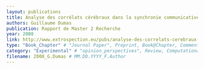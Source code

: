 ```yaml
---
layout: publications
title: Analyse des corrélats cérébraux dans la synchronie communicative entre sujets
authors: Guillaume Dumas
publication: Rapport de Master 2 Recherche
year: 2008
link: http://www.extrospection.eu/pubs/analyse-des-correlats-cerebraux-dans-la-synchronie-communicative-entre-sujets/
type: "Book_Chapter" # "Journal Paper", Preprint, Book@Chapter, Comment, "Poster_Conference"
category: "Experimental" # "opinion_perspectives", Review, Computational, Social Cognitive and Affective Neuroscience, Experimental
filename: 2008_G.Dumas # MM.DD.YYYY_F.Author
---
```


